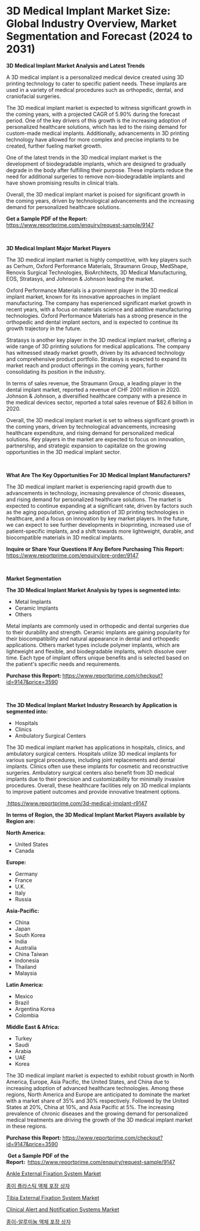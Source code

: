 <p><h1>3D Medical Implant Market Size: Global Industry Overview, Market Segmentation and Forecast (2024 to 2031)</h1></p><p><strong>3D Medical Implant Market Analysis and Latest Trends</strong></p>
<p><p>A 3D medical implant is a personalized medical device created using 3D printing technology to cater to specific patient needs. These implants are used in a variety of medical procedures such as orthopedic, dental, and craniofacial surgeries.</p><p>The 3D medical implant market is expected to witness significant growth in the coming years, with a projected CAGR of 5.90% during the forecast period. One of the key drivers of this growth is the increasing adoption of personalized healthcare solutions, which has led to the rising demand for custom-made medical implants. Additionally, advancements in 3D printing technology have allowed for more complex and precise implants to be created, further fueling market growth.</p><p>One of the latest trends in the 3D medical implant market is the development of biodegradable implants, which are designed to gradually degrade in the body after fulfilling their purpose. These implants reduce the need for additional surgeries to remove non-biodegradable implants and have shown promising results in clinical trials.</p><p>Overall, the 3D medical implant market is poised for significant growth in the coming years, driven by technological advancements and the increasing demand for personalized healthcare solutions.</p></p>
<p><strong>Get a Sample PDF of the Report:&nbsp;</strong> <a href="https://www.reportprime.com/enquiry/request-sample/9147">https://www.reportprime.com/enquiry/request-sample/9147</a></p>
<p>&nbsp;</p>
<p><strong>3D Medical Implant Major Market Players</strong></p>
<p><p>The 3D medical implant market is highly competitive, with key players such as Cerhum, Oxford Performance Materials, Straumann Group, MedShape, Renovis Surgical Technologies, BioArchitects, 3D Medical Manufacturing, EOS, Stratasys, and Johnson & Johnson leading the market. </p><p>Oxford Performance Materials is a prominent player in the 3D medical implant market, known for its innovative approaches in implant manufacturing. The company has experienced significant market growth in recent years, with a focus on materials science and additive manufacturing technologies. Oxford Performance Materials has a strong presence in the orthopedic and dental implant sectors, and is expected to continue its growth trajectory in the future.</p><p>Stratasys is another key player in the 3D medical implant market, offering a wide range of 3D printing solutions for medical applications. The company has witnessed steady market growth, driven by its advanced technology and comprehensive product portfolio. Stratasys is expected to expand its market reach and product offerings in the coming years, further consolidating its position in the industry.</p><p>In terms of sales revenue, the Straumann Group, a leading player in the dental implant market, reported a revenue of CHF 2001 million in 2020. Johnson & Johnson, a diversified healthcare company with a presence in the medical devices sector, reported a total sales revenue of $82.6 billion in 2020.</p><p>Overall, the 3D medical implant market is set to witness significant growth in the coming years, driven by technological advancements, increasing healthcare expenditure, and rising demand for personalized medical solutions. Key players in the market are expected to focus on innovation, partnership, and strategic expansion to capitalize on the growing opportunities in the 3D medical implant sector.</p></p>
<p>&nbsp;</p>
<p><strong>What Are The Key Opportunities For 3D Medical Implant Manufacturers?</strong></p>
<p><p>The 3D medical implant market is experiencing rapid growth due to advancements in technology, increasing prevalence of chronic diseases, and rising demand for personalized healthcare solutions. The market is expected to continue expanding at a significant rate, driven by factors such as the aging population, growing adoption of 3D printing technologies in healthcare, and a focus on innovation by key market players. In the future, we can expect to see further developments in bioprinting, increased use of patient-specific implants, and a shift towards more lightweight, durable, and biocompatible materials in 3D medical implants.</p></p>
<p><strong>Inquire or Share Your Questions If Any Before Purchasing This Report:</strong> <a href="https://www.reportprime.com/enquiry/pre-order/9147">https://www.reportprime.com/enquiry/pre-order/9147</a></p>
<p>&nbsp;</p>
<p><strong>Market Segmentation</strong></p>
<p><strong>The 3D Medical Implant Market Analysis by types is segmented into:</strong></p>
<p><ul><li>Metal Implants</li><li>Ceramic Implants</li><li>Others</li></ul></p>
<p><p>Metal implants are commonly used in orthopedic and dental surgeries due to their durability and strength. Ceramic implants are gaining popularity for their biocompatibility and natural appearance in dental and orthopedic applications. Others market types include polymer implants, which are lightweight and flexible, and biodegradable implants, which dissolve over time. Each type of implant offers unique benefits and is selected based on the patient's specific needs and requirements.</p></p>
<p><strong>Purchase this Report:&nbsp;</strong><a href="https://www.reportprime.com/checkout?id=9147&price=3590">https://www.reportprime.com/checkout?id=9147&price=3590</a></p>
<p>&nbsp;</p>
<p><strong>The 3D Medical Implant Market Industry Research by Application is segmented into:</strong></p>
<p><ul><li>Hospitals</li><li>Clinics</li><li>Ambulatory Surgical Centers</li></ul></p>
<p><p>The 3D medical implant market has applications in hospitals, clinics, and ambulatory surgical centers. Hospitals utilize 3D medical implants for various surgical procedures, including joint replacements and dental implants. Clinics often use these implants for cosmetic and reconstructive surgeries. Ambulatory surgical centers also benefit from 3D medical implants due to their precision and customizability for minimally invasive procedures. Overall, these healthcare facilities rely on 3D medical implants to improve patient outcomes and provide innovative treatment options.</p></p>
<p><a href="https://www.reportprime.com/3d-medical-implant-r9147">&nbsp;https://www.reportprime.com/3d-medical-implant-r9147</a></p>
<p><strong>In terms of Region, the 3D Medical Implant Market Players available by Region are:</strong></p>
<p>
    <p> <strong> North America: </strong>
        <ul>
            <li>United States</li>
            <li>Canada</li>
        </ul>
        </p> 
    <p> <strong> Europe: </strong>
        <ul>
            <li>Germany</li>
            <li>France</li>
            <li>U.K.</li>
            <li>Italy</li>
            <li>Russia</li>
        </ul>
        </p> 
    <p> <strong> Asia-Pacific: </strong>
        <ul>
            <li>China</li>
            <li>Japan</li>
            <li>South Korea</li>
            <li>India</li>
            <li>Australia</li>
            <li>China Taiwan</li>
            <li>Indonesia</li>
            <li>Thailand</li>
            <li>Malaysia</li>
        </ul>
        </p> 
    <p> <strong> Latin America: </strong>
        <ul>
            <li>Mexico</li>
            <li>Brazil</li>
            <li>Argentina Korea</li>
            <li>Colombia</li>
        </ul>
        </p> 
    <p> <strong> Middle East & Africa: </strong>
        <ul>
            <li>Turkey</li>
            <li>Saudi</li>
            <li>Arabia</li>
            <li>UAE</li>
            <li>Korea</li>
        </ul>
    </p>
    </p>
<p><p>The 3D medical implant market is expected to exhibit robust growth in North America, Europe, Asia Pacific, the United States, and China due to increasing adoption of advanced healthcare technologies. Among these regions, North America and Europe are anticipated to dominate the market with a market share of 35% and 30% respectively. Followed by the United States at 20%, China at 10%, and Asia Pacific at 5%. The increasing prevalence of chronic diseases and the growing demand for personalized medical treatments are driving the growth of the 3D medical implant market in these regions.</p></p>
<p><strong>Purchase this Report: </strong><a href="https://www.reportprime.com/checkout?id=9147&price=3590">https://www.reportprime.com/checkout?id=9147&price=3590</a></p>
<p>&nbsp;<strong>Get a Sample PDF of the Report:&nbsp;&nbsp;</strong><a href="https://www.reportprime.com/enquiry/request-sample/9147">https://www.reportprime.com/enquiry/request-sample/9147</a></p>
<p><strong></strong></p>
<p><p><a href="https://github.com/DarrenSipes1990/Market-Research-Report-List-2/blob/main/ankle-external-fixation-system-market.md">Ankle External Fixation System Market</a></p><p><a href="https://github.com/kein8762/Market-Research-Report-List-3/blob/main/1431302105967.md">종이 플라스틱 액체 포장 상자</a></p><p><a href="https://github.com/Airanohannonzb68e5pb53oc1/Market-Research-Report-List-4/blob/main/tibia-external-fixation-system-market.md">Tibia External Fixation System Market</a></p><p><a href="https://github.com/kmatchooka/Market-Research-Report-List-2/blob/main/clinical-alert-and-notification-systems-market.md">Clinical Alert and Notification Systems Market</a></p><p><a href="https://github.com/erwindropdead54/Market-Research-Report-List-2/blob/main/3136639105968.md">종이-알루미늄 액체 포장 상자</a></p></p>